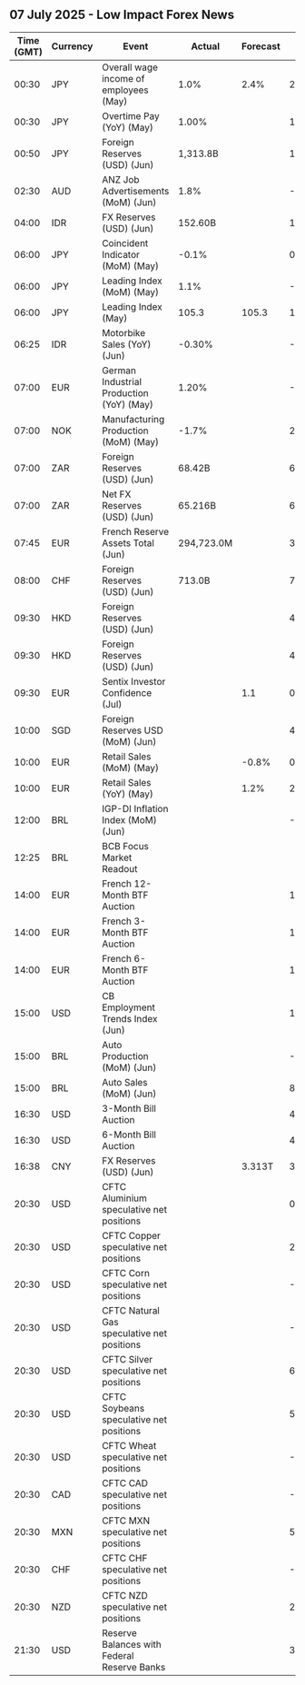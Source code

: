 ## 07 July 2025 - Low Impact Forex News

| Time (GMT) | Currency | Event | Actual | Forecast | Previous |
|------|----------|-------|--------|----------|----------|
| 00:30 | JPY | Overall wage income of employees (May) | 1.0% | 2.4% | 2.0% |
| 00:30 | JPY | Overtime Pay (YoY) (May) | 1.00% |  | 1.30% |
| 00:50 | JPY | Foreign Reserves (USD) (Jun) | 1,313.8B |  | 1,298.1B |
| 02:30 | AUD | ANZ Job Advertisements (MoM) (Jun) | 1.8% |  | -0.6% |
| 04:00 | IDR | FX Reserves (USD) (Jun) | 152.60B |  | 152.50B |
| 06:00 | JPY | Coincident Indicator (MoM) (May) | -0.1% |  | 0.2% |
| 06:00 | JPY | Leading Index (MoM) (May) | 1.1% |  | -3.4% |
| 06:00 | JPY | Leading Index (May) | 105.3 | 105.3 | 104.2 |
| 06:25 | IDR | Motorbike Sales (YoY) (Jun) | -0.30% |  | -0.10% |
| 07:00 | EUR | German Industrial Production (YoY) (May) | 1.20% |  | -2.24% |
| 07:00 | NOK | Manufacturing Production (MoM) (May) | -1.7% |  | 2.9% |
| 07:00 | ZAR | Foreign Reserves (USD) (Jun) | 68.42B |  | 68.12B |
| 07:00 | ZAR | Net FX Reserves (USD) (Jun) | 65.216B |  | 64.804B |
| 07:45 | EUR | French Reserve Assets Total (Jun) | 294,723.0M |  | 304,609.0M |
| 08:00 | CHF | Foreign Reserves (USD) (Jun) | 713.0B |  | 703.6B |
| 09:30 | HKD | Foreign Reserves (USD) (Jun) |  |  | 431.00B |
| 09:30 | HKD | Foreign Reserves (USD) (Jun) |  |  | 431.00B |
| 09:30 | EUR | Sentix Investor Confidence (Jul) |  | 1.1 | 0.2 |
| 10:00 | SGD | Foreign Reserves USD (MoM) (Jun) |  |  | 401.7B |
| 10:00 | EUR | Retail Sales (MoM) (May) |  | -0.8% | 0.1% |
| 10:00 | EUR | Retail Sales (YoY) (May) |  | 1.2% | 2.3% |
| 12:00 | BRL | IGP-DI Inflation Index (MoM) (Jun) |  |  | -0.85% |
| 12:25 | BRL | BCB Focus Market Readout |  |  |  |
| 14:00 | EUR | French 12-Month BTF Auction |  |  | 1.918% |
| 14:00 | EUR | French 3-Month BTF Auction |  |  | 1.957% |
| 14:00 | EUR | French 6-Month BTF Auction |  |  | 1.949% |
| 15:00 | USD | CB Employment Trends Index (Jun) |  |  | 107.49 |
| 15:00 | BRL | Auto Production (MoM) (Jun) |  |  | -5.9% |
| 15:00 | BRL | Auto Sales (MoM) (Jun) |  |  | 8.1% |
| 16:30 | USD | 3-Month Bill Auction |  |  | 4.250% |
| 16:30 | USD | 6-Month Bill Auction |  |  | 4.150% |
| 16:38 | CNY | FX Reserves (USD) (Jun) |  | 3.313T | 3.285T |
| 20:30 | USD | CFTC Aluminium speculative net positions |  |  | 0.7K |
| 20:30 | USD | CFTC Copper speculative net positions |  |  | 29.4K |
| 20:30 | USD | CFTC Corn speculative net positions |  |  | -130.6K |
| 20:30 | USD | CFTC Natural Gas speculative net positions |  |  | -93.8K |
| 20:30 | USD | CFTC Silver speculative net positions |  |  | 62.9K |
| 20:30 | USD | CFTC Soybeans speculative net positions |  |  | 55.9K |
| 20:30 | USD | CFTC Wheat speculative net positions |  |  | -71.2K |
| 20:30 | CAD | CFTC CAD speculative net positions |  |  | -53.2K |
| 20:30 | MXN | CFTC MXN speculative net positions |  |  | 51.3K |
| 20:30 | CHF | CFTC CHF speculative net positions |  |  | -20.9K |
| 20:30 | NZD | CFTC NZD speculative net positions |  |  | 2.8K |
| 21:30 | USD | Reserve Balances with Federal Reserve Banks |  |  | 3.347T |

